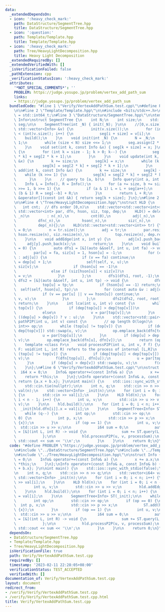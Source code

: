 ```yaml
---
data:
  _extendedDependsOn:
  - icon: ':heavy_check_mark:'
    path: DataStructure/SegmentTree.hpp
    title: DataStructure/SegmentTree.hpp
  - icon: ':question:'
    path: Template/Template.hpp
    title: Template/Template.hpp
  - icon: ':heavy_check_mark:'
    path: Tree/HeavyLightDecomposition.hpp
    title: Heavy Light Decomposition
  _extendedRequiredBy: []
  _extendedVerifiedWith: []
  _isVerificationFailed: false
  _pathExtension: cpp
  _verificationStatusIcon: ':heavy_check_mark:'
  attributes:
    '*NOT_SPECIAL_COMMENTS*': ''
    PROBLEM: https://judge.yosupo.jp/problem/vertex_add_path_sum
    links:
    - https://judge.yosupo.jp/problem/vertex_add_path_sum
  bundledCode: "#line 1 \"Verify/VertexAddPathSum.test.cpp\"\n#define PROBLEM \"https://judge.yosupo.jp/problem/vertex_add_path_sum\"\
    \n\n#line 2 \"Template/Template.hpp\"\n\n#include <bits/stdc++.h>\n\nusing i64\
    \ = std::int64_t;\n#line 3 \"DataStructure/SegmentTree.hpp\"\n\ntemplate <typename\
    \ Info>\nstruct SegmentTree {\n    int N;\n    int size;\n    std::vector<Info>\
    \ seg;\n\n    SegmentTree(int _N) { init(_N); }\n\n    //[0,v.size)\n    SegmentTree(const\
    \ std::vector<Info> &v) {\n        init(v.size());\n        for (int i = 0; i\
    \ < (int)v.size(); i++) {\n            seg[i + size] = v[i];\n        }\n    \
    \    build();\n    }\n    void init(int _N) {\n        N = _N;\n        size =\
    \ 1;\n        while (size < N) size <<= 1;\n        seg.assign(2 * size, Info());\n\
    \    }\n    void set(int k, const Info &x) { seg[k + size] = x; }\n    void build()\
    \ {\n        for (int k = size - 1; k > 0; k--) {\n            seg[k] = seg[2\
    \ * k] + seg[2 * k + 1];\n        }\n    }\n    void update(int k, const Info\
    \ &x) {\n        k += size;\n        seg[k] = x;\n        while (k >>= 1) {\n\
    \            seg[k] = seg[2 * k] + seg[2 * k + 1];\n        }\n    }\n    void\
    \ add(int k, const Info &x) {\n        k += size;\n        seg[k] += x;\n    \
    \    while (k >>= 1) {\n            seg[k] = seg[2 * k] + seg[2 * k + 1];\n  \
    \      }\n    }\n    // query to [a, b)\n    Info query(int a, int b) {\n    \
    \    Info L = Info(), R = Info();\n        for (a += size, b += size; a < b; a\
    \ >>= 1, b >>= 1) {\n            if (a & 1) L = L + seg[a++];\n            if\
    \ (b & 1) R = seg[--b] + R;\n        }\n        return L + R;\n    }\n    Info\
    \ &operator[](const int &k) { return seg[k + size]; }\n};\n#line 2 \"Tree/HeavyLightDecomposition.hpp\"\
    \n\n#line 4 \"Tree/HeavyLightDecomposition.hpp\"\nstruct HLD {\n    int n;\n \
    \   int cnt;  // dfs order [0,n)\n    std::vector<std::vector<int>> adj;\n   \
    \ std::vector<int> par, dfn, hson, siz, top, dep;\n    HLD() = delete;\n    HLD(int\
    \ _n)\n        : n(_n),\n          cnt(0),\n          adj(_n),\n          par(_n),\n\
    \          dfn(_n),\n          hson(_n),\n          siz(_n),\n          top(_n),\n\
    \          dep(_n){};\n    HLD(std::vector<std::vector<int>> tr) {\n        cnt\
    \ = 0;\n        n = tr.size();\n        adj = tr;\n        par.resize(n), dfn.resize(n),\
    \ hson.resize(n), siz.resize(n),\n            top.resize(n), dep.resize(n);\n\
    \    }\n\n    void addEdge(int x, int y) {\n        adj[x].push_back(y);\n   \
    \     adj[y].push_back(x);\n        return;\n    }\n\n    void build(int root\
    \ = 0) {\n        auto dfs1 = [&](auto &&self, int u, int fa) -> void {\n    \
    \        par[u] = fa, siz[u] = 1, hson[u] = -1;\n            for (const auto &v\
    \ : adj[u]) {\n                if (v == fa) continue;\n                dep[v]\
    \ = dep[u] + 1;\n                self(self, v, u);\n                siz[u] +=\
    \ siz[v];\n                if (hson[u] == -1)\n                    hson[u] = v;\n\
    \                else if (siz[hson[u]] < siz[v])\n                    hson[u]\
    \ = v;\n            }\n        };\n        dfs1(dfs1, root, -1);\n        auto\
    \ dfs2 = [&](auto &&self, int u, int tp) -> void {\n            dfn[u] = cnt++;\n\
    \            top[u] = tp;\n            if (hson[u] == -1) return;\n          \
    \  self(self, hson[u], tp);\n            for (const auto &v : adj[u]) {\n    \
    \            if (v == par[u] || v == hson[u]) continue;\n                self(self,\
    \ v, v);\n            }\n        };\n        dfs2(dfs2, root, root);\n       \
    \ return;\n    }\n\n    int lca(int u, int v) const {\n        while (top[u] !=\
    \ top[v]) {\n            if (dep[top[u]] > dep[top[v]])\n                u = par[top[u]];\n\
    \            else\n                v = par[top[v]];\n        }\n        return\
    \ ((dep[u] > dep[v]) ? v : u);\n    }\n\n    std::vector<std::pair<int, int>>\
    \ pathP2P(int u, int v) const {\n        // op length O(logn)\n        std::vector<std::pair<int,\
    \ int>> op;\n        while (top[u] != top[v]) {\n            if (dep[top[u]] <\
    \ dep[top[v]]) std::swap(u, v);\n            op.emplace_back(dfn[top[u]], dfn[u]);\n\
    \            u = par[top[u]];\n        }\n        if (dep[u] > dep[v]) std::swap(u,\
    \ v);\n        op.emplace_back(dfn[u], dfn[v]);\n        return (op);\n    }\n\
    \    template <class F>\n    void processP2P(int u, int v, F f) {\n        //\
    \ F: void(int L, int R) refers to the process of internal [L,R]\n        while\
    \ (top[u] != top[v]) {\n            if (dep[top[u]] < dep[top[v]]) std::swap(u,\
    \ v);\n            f(dfn[top[u]], dfn[u]);\n            u = par[top[u]];\n   \
    \     }\n        if (dep[u] > dep[v]) std::swap(u, v);\n        f(dfn[u], dfn[v]);\n\
    \    }\n};\n#line 6 \"Verify/VertexAddPathSum.test.cpp\"\n\nstruct Info {\n  \
    \  i64 x = 0;\n    Info& operator+=(const Info& a) {\n        x += a.x;\n    \
    \    return *this;\n    }\n};\nInfo operator+(const Info& a, const Info& b) {\
    \ return {a.x + b.x}; }\n\nint main() {\n    std::ios::sync_with_stdio(false);\n\
    \    std::cin.tie(nullptr);\n\n    int n, q;\n    std::cin >> n >> q;\n\n    std::vector<i64>\
    \ val(n);\n    std::vector<Info> _init(n);\n\n    for (int i = 0; i < n; i++)\
    \ {\n        std::cin >> val[i];\n    }\n\n    HLD hld(n);\n    for (int i = 0;\
    \ i < n - 1; i++) {\n        int u, v;\n        std::cin >> u >> v;\n        hld.addEdge(u,\
    \ v);\n    }\n\n    hld.build();\n\n    for (int i = 0; i < n; i++) {\n      \
    \  _init[hld.dfn[i]].x = val[i];\n    }\n\n    SegmentTree<Info> ST(_init);\n\n\
    \    while (q--) {\n        int op;\n        std::cin >> op;\n        if (op ==\
    \ 0) {\n            int p, x;\n            std::cin >> p >> x;\n            ST.add(hld.dfn[p],\
    \ {x});\n        }\n        if (op == 1) {\n            int u, v;\n          \
    \  std::cin >> u >> v;\n\n            i64 sum = 0;\n            auto processSum\
    \ = [&](int L, int R) -> void {\n                sum += ST.query(L, R + 1).x;\n\
    \            };\n\n            hld.processP2P(u, v, processSum);\n           \
    \ std::cout << sum << '\\n';\n        }\n    }\n\n    return 0;\n}\n"
  code: "#define PROBLEM \"https://judge.yosupo.jp/problem/vertex_add_path_sum\"\n\
    \n#include \"../DataStructure/SegmentTree.hpp\"\n#include \"../Template/Template.hpp\"\
    \n#include \"../Tree/HeavyLightDecomposition.hpp\"\n\nstruct Info {\n    i64 x\
    \ = 0;\n    Info& operator+=(const Info& a) {\n        x += a.x;\n        return\
    \ *this;\n    }\n};\nInfo operator+(const Info& a, const Info& b) { return {a.x\
    \ + b.x}; }\n\nint main() {\n    std::ios::sync_with_stdio(false);\n    std::cin.tie(nullptr);\n\
    \n    int n, q;\n    std::cin >> n >> q;\n\n    std::vector<i64> val(n);\n   \
    \ std::vector<Info> _init(n);\n\n    for (int i = 0; i < n; i++) {\n        std::cin\
    \ >> val[i];\n    }\n\n    HLD hld(n);\n    for (int i = 0; i < n - 1; i++) {\n\
    \        int u, v;\n        std::cin >> u >> v;\n        hld.addEdge(u, v);\n\
    \    }\n\n    hld.build();\n\n    for (int i = 0; i < n; i++) {\n        _init[hld.dfn[i]].x\
    \ = val[i];\n    }\n\n    SegmentTree<Info> ST(_init);\n\n    while (q--) {\n\
    \        int op;\n        std::cin >> op;\n        if (op == 0) {\n          \
    \  int p, x;\n            std::cin >> p >> x;\n            ST.add(hld.dfn[p],\
    \ {x});\n        }\n        if (op == 1) {\n            int u, v;\n          \
    \  std::cin >> u >> v;\n\n            i64 sum = 0;\n            auto processSum\
    \ = [&](int L, int R) -> void {\n                sum += ST.query(L, R + 1).x;\n\
    \            };\n\n            hld.processP2P(u, v, processSum);\n           \
    \ std::cout << sum << '\\n';\n        }\n    }\n\n    return 0;\n}"
  dependsOn:
  - DataStructure/SegmentTree.hpp
  - Template/Template.hpp
  - Tree/HeavyLightDecomposition.hpp
  isVerificationFile: true
  path: Verify/VertexAddPathSum.test.cpp
  requiredBy: []
  timestamp: '2023-02-11 22:28:05+08:00'
  verificationStatus: TEST_ACCEPTED
  verifiedWith: []
documentation_of: Verify/VertexAddPathSum.test.cpp
layout: document
redirect_from:
- /verify/Verify/VertexAddPathSum.test.cpp
- /verify/Verify/VertexAddPathSum.test.cpp.html
title: Verify/VertexAddPathSum.test.cpp
---
```

